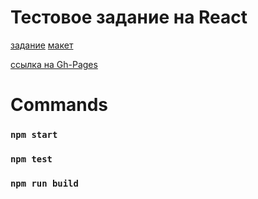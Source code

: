 # Тестовое задание на React

[задание](https://docs.google.com/document/d/1u0hebYKIvFI26pjZpwilaBlUl6ftSfdkLECImurCm8s/edit)
[макет](https://www.figma.com/file/Nw9TJYCeh8Tmi9cX3KxyqO/%D0%A2%D0%B5%D1%81%D1%82%D0%BE%D0%B2%D0%BE%D0%B5.-%D0%A4%D1%80%D0%BE%D0%BD%D1%82%D0%B5%D0%BD%D0%B4?node-id=0%3A1)

[ссылка на Gh-Pages](https://mikeloangel.github.io/test-react/index.html)

# Commands

### `npm start`
### `npm test`
### `npm run build`
